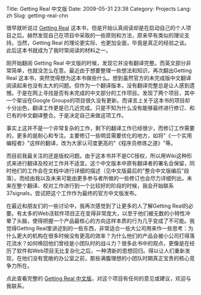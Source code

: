 Title: Getting Real 中文版
Date: 2009-05-31 23:38
Category: Projects
Lang: zh
Slug: getting-real-chn

很早就听说过 [Getting Real](http://gettingreal.37signals.com/toc.php) 这本书，但是开始认真阅读却是在启动自己的个人项目之后。赫然发现自己在项目中采取的一些原则和方法，原来早有类似的理论支持。当然，Getting Real 的理论更实际、也更加全面，毕竟是真正的经验之谈。此后这本书就成为了我时常阅读的材料之一。

刚开始翻阅 Getting Real 中文版的时候，发现它并没有翻译完整。而英文部分非常简单，也就没怎么在意。最近由于想要整理一些想法和知识，再次翻出Getting Real
这本书，突然觉得想为这本书做些什么。想到虽然官方的未完成版中文翻译阅读起来也没有太大的问题。但作为一个翻译版本，没有翻译完整总是让人感到遗憾。于是在网上寻找是否有未完成的中文部分的工作项目。发现了两个项目，其中一个架设在Google Groups的项目很久没有更新。而译言上关于这本书的项目却十分出色，翻译工作更是已几近完成。只是不知为什么没有能够最终进行修订、和已有的中文翻译整合。于是决定自己来做这项工作。

事实上这并不是一个非常复杂的工作，剩下的翻译工作已经很少，而修订工作需要的，更多的是耐心和专注。主要修订一些明显需要优化的地方，如将"《一个实用编程者》"这样的翻译，改为大家认可度更高的"《程序员修炼之道》"等。

而目前我最关注的还是版权问题。由于这本书并不是CC授权，所以用Wiki这种形式来进行翻译及校对工作并不适宜。这个中文版本中原有翻译者的署名会保留，同时他们的工作会在文档中进行详细的描述（见中文版最后的"整合中文版编后"段落）。而经由我以及未来可能由更多参与者所做的一些修订也会尽力详细列出。未来在整个翻译、校对工作进行到一个比较好的阶段的时候，我会开始联系37signals，尝试把这个工作作为最终的官方中文版发布。

在最近和朋友们的一些讨论中，我再次感觉到了让更多的人了解Getting Real的必要。有太多的Web活软件项目正在变得非常庞大，以至于他们被无数的小特性冲晕了头脑，使得把握一个产品最核心的方向这样本质的行为几乎变成了不可能。我觉得Getting Real里讲述到的一些东西，非常适合一些大公司用来作一些思考：为什么更大的机构在很多时候没有更高的效率？为什么他们的产品会被小公司打得落花流水？如何唤回他们曾经是小团队时的战斗力？很多此书中的观点，更像是在经历了软件和Web项目无比复杂化之后，一种清新的思想回归。得以让人们重新发现，在他们没有宽敞的办公室之前，那些满腹理想的小团队时期真正宝贵的核心竞争力所在。

点此查看完整的 [Getting Real 中文版](http://cnborn.net/docs/getting_real/)，对这个项目有任何的意见或建议，欢迎与我联系。
